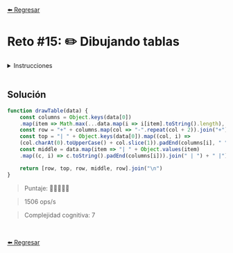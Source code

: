 [⬅️ Regresar](https://github.com/cosmoart/adventJS)

# Reto #15: ✏️ Dibujando tablas

<details>
  <summary>Instrucciones</summary>

</br>

Al Polo Norte ha llegado ChatGPT y el elfo Sam Elfman está trabajando en una aplicación de administración de regalos y niños.

Para mejorar la presentación, quiere crear una función drawTable que reciba un array de objetos y lo convierta en una tabla de texto.

La tabla dibujada debe representar los datos del objeto de la siguiente manera:

- Tiene una cabecera con el nombre de la columna.
- El nombre de la columna pone la primera letra en mayúscula.
- Cada fila debe contener los valores de los objetos en el orden correspondiente.
- Cada valor debe estar alineado a la izquierda.
- Los campos dejan siempre un espacio a la izquierda.
- Los campos dejan a la derecha el espacio necesario para alinear la caja.

Mira el ejemplo para ver cómo debes dibujar la tabla:

```js
drawTable([
  { name: 'Alice', city: 'London' },
  { name: 'Bob', city: 'Paris' },
  { name: 'Charlie', city: 'New York' }
])
// +---------+-----------+
// | Name    | City      |
// +---------+-----------+
// | Alice   | London    |
// | Bob     | Paris     |
// | Charlie | New York  |
// +---------+-----------+

drawTable([
  { gift: 'Doll', quantity: 10 },
  { gift: 'Book', quantity: 5 },
  { gift: 'Music CD', quantity: 1 }
])
// +----------+----------+
// | Gift     | Quantity |
// +----------+----------+
// | Doll     | 10       |
// | Book     | 5        |
// | Music CD | 1        |
// +----------+----------+
```
</details>

<br/>

## Solución

```js
function drawTable(data) {
	const columns = Object.keys(data[0])
	.map(item => Math.max(...data.map(i => i[item].toString().length), item.length))
	const row = "+" + columns.map(col => "-".repeat(col + 2)).join("+") + "+"
	const top = "| " + Object.keys(data[0]).map((col, i) =>
	(col.charAt(0).toUpperCase() + col.slice(1)).padEnd(columns[i], " ")).join(" | ") + " |"
	const middle = data.map(item => "| " + Object.values(item)
	.map((c, i) => c.toString().padEnd(columns[i])).join(" | ") + " |").join("\n")

	return [row, top, row, middle, row].join("\n")
}
```

> Puntaje: 🌟🌟🌟🌟🌟

> 1506 ops/s

> Complejidad cognitiva: 7

<br/>

[⬅️ Regresar](https://github.com/cosmoart/adventJS)